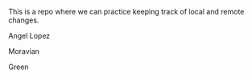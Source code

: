 This is a repo where we can practice keeping track of local and remote 
changes.

Angel Lopez


Moravian


Green
